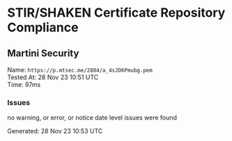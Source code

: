 # STIR/SHAKEN Certificate Repository Compliance

## Martini Security

Name: `https://p.mtsec.me/2884/a_4sJD6Pmubg.pem`\
Tested At: 28 Nov 23 10:51 UTC\
Time: 97ms

### Issues

no warning, or error, or notice date level issues were found

Generated: 28 Nov 23 10:53 UTC